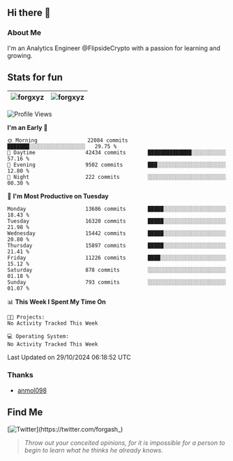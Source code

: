 ## Hi there 👋

### About Me

I'm an Analytics Engineer @FlipsideCrypto with a passion for learning and growing.
  
## Stats for fun

| <img align="center" src="https://github-readme-streak-stats.herokuapp.com/?user=forgxyz&theme=tokyonight" alt="forgxyz" /> | <img align="center" src="https://github-readme-stats.vercel.app/api?username=forgxyz&theme=tokyonight&show_icons=true" alt="forgxyz" /> |
| ------------- |------------- |


<!--START_SECTION:waka-->
![Profile Views](http://img.shields.io/badge/Profile%20Views-0-blue)

**I'm an Early 🐤** 

```text
🌞 Morning                22084 commits       ███████░░░░░░░░░░░░░░░░░░   29.75 % 
🌆 Daytime                42434 commits       ██████████████░░░░░░░░░░░   57.16 % 
🌃 Evening                9502 commits        ███░░░░░░░░░░░░░░░░░░░░░░   12.80 % 
🌙 Night                  222 commits         ░░░░░░░░░░░░░░░░░░░░░░░░░   00.30 % 
```
📅 **I'm Most Productive on Tuesday** 

```text
Monday                   13686 commits       █████░░░░░░░░░░░░░░░░░░░░   18.43 % 
Tuesday                  16320 commits       █████░░░░░░░░░░░░░░░░░░░░   21.98 % 
Wednesday                15442 commits       █████░░░░░░░░░░░░░░░░░░░░   20.80 % 
Thursday                 15897 commits       █████░░░░░░░░░░░░░░░░░░░░   21.41 % 
Friday                   11226 commits       ████░░░░░░░░░░░░░░░░░░░░░   15.12 % 
Saturday                 878 commits         ░░░░░░░░░░░░░░░░░░░░░░░░░   01.18 % 
Sunday                   793 commits         ░░░░░░░░░░░░░░░░░░░░░░░░░   01.07 % 
```


📊 **This Week I Spent My Time On** 

```text
🐱‍💻 Projects: 
No Activity Tracked This Week

💻 Operating System: 
No Activity Tracked This Week
```


 Last Updated on 29/10/2024 06:18:52 UTC
<!--END_SECTION:waka-->

### Thanks
 - [anmol098](https://github.com/anmol098/waka-readme-stats/)
  
## Find Me
[![Twitter](https://img.shields.io/twitter/url/https/twitter.com/forgash_.svg?style=social&label=Follow%20%40forgash_)](https://twitter.com/forgash_)


> *Throw out your conceited opinions, for it is impossible for a person to begin to learn what he thinks he already knows.* 
